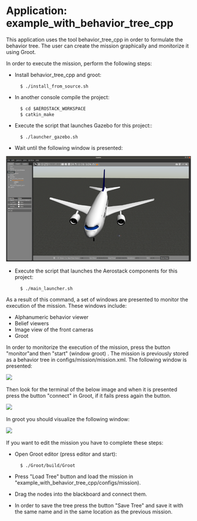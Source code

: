 
# Application: example_with_behavior_tree_cpp

This application uses the tool behavior_tree_cpp in order to formulate the behavior tree. The user can create the mission graphically and monitorize it using Groot.

In order to execute the mission, perform the following steps:

- Install behavior_tree_cpp and groot:

        $ ./install_from_source.sh
        
- In another console compile the project:

        $ cd $AEROSTACK_WORKSPACE
        $ catkin_make
        
- Execute the script that launches Gazebo for this project::

        $ ./launcher_gazebo.sh
        
- Wait until the following window is presented:
<img src="https://github.com/aerostack/airplane_inspection_gazebo/blob/master/doc/AirplaneInspectionFirstImage.png" width=600>

- Execute the script that launches the Aerostack components for this project:

        $ ./main_launcher.sh

As a result of this command, a set of windows are presented to monitor the execution of the mission. These windows include:
- Alphanumeric behavior viewer
- Belief viewers 
- Image view of the front cameras
- Groot

In order to monitorize the execution of the mission, press the button "monitor"and then "start"  (window groot) . The mission is previously stored as a behavior tree in configs/mission/mission.xml. The following window is presented:

<img src="https://i.ibb.co/CHFrDg5/groot.png" width=600>

Then look for the terminal of the below image and when it is presented press the button "connect" in Groot, if it fails press again the button.

<img src="https://i.ibb.co/zHP0QL8/Captura-de-pantalla-de-2021-06-23-12-20-52.png" width=600>

In groot you should visualize the following window:

<img src="https://i.ibb.co/sFGqhT8/Captura-de-pantalla-de-2021-06-23-12-20-59.png" width=600>


If you want to edit the mission you have to complete these steps:
- Open Groot editor (press editor and start):

        $ ./Groot/build/Groot
        
- Press "Load Tree" button and load the mission in "example_with_behavior_tree_cpp/configs/mission).
- Drag the nodes into the blackboard and connect them.
- In order to save the tree press the button "Save Tree" and save it with the same name and in the same location as the previous mission.
        
